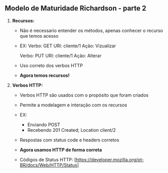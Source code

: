 ## Modelo de Maturidade Richardson - parte 2

1. **Recursos:**

    - Não é necessario entender os métodos, apenas conhecer o recurso que temos acesso
    - EX:
        Verbo: GET
        URI: cliente/1
        Ação: Vizualizar

        Verbo: PUT
        URI: cliente/1
        Ação: Alterar

    - Uso correto dos verbos HTTP
    - **Agora temos recursos!**

2. **Verbos HTTP:**

    - Verbos HTTP são usados com o propósito que foram criados
    - Permite a modelagem e interação com os recursos
    - EX:
        - Enviando POST
        - Recebendo 201 Created; Location client/2
    - Respostas com status code e headers corretos
    - **Agora usamos HTTP de forma correta**
    
    - Códigos de Status HTTP: [https://developer.mozilla.org/pt-BR/docs/Web/HTTP/Status] 

